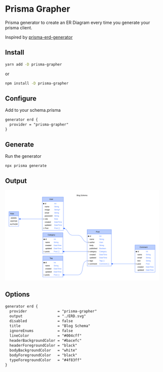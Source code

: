 # Prisma Grapher

Prisma generator to create an ER Diagram every time you generate your prisma client.

Inspired by [prisma-erd-generator](https://github.com/keonik/prisma-erd-generator/blob/main/README.md)

## Install

```sh
yarn add -D prisma-grapher
```

or

```sh
npm install -D prisma-grapher
```

## Configure

Add to your schema.prisma

```prisma
generator erd {
  provider = "prisma-grapher"
}
```

## Generate

Run the generator

```sh
npx prisma generate
```

## Output

![Blog ERD](./test/blog.svg)

## Options

```prisma
generator erd {
  provider              = "prisma-grapher"
  output                = "./ERD.svg"
  disabled              = false
  title                 = "Blog Schema"
  ignoreEnums           = false
  lineColor             = "#004cff"
  headerBackgroundColor = "#bacefc"
  headerForegroundColor = "black"
  bodyBackgroundColor   = "white"
  bodyForegroundColor   = "black"
  typeForegroundColor   = "#4f83ff"
}
```
